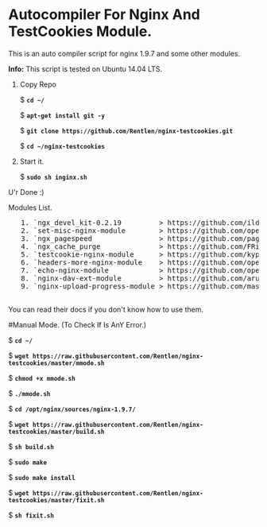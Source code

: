 # Autocompiler For Nginx And TestCookies Module.
This is an auto compiler script for nginx 1.9.7 and some other modules. 

**Info:** This script is tested on Ubuntu 14.04 LTS. 

1. Copy Repo 
  
   $ **`cd ~/`**

   $ **`apt-get install git -y`**

   $ **`git clone https://github.com/Rentlen/nginx-testcookies.git`**
   
   $ **`cd ~/nginx-testcookies`**
   
2. Start it.

   $ **`sudo sh inginx.sh`**
   
U'r Done :)

  Modules List.
  <pre>
   1. `ngx_devel_kit-0.2.19         > https://github.com/ildus/nginx_redis`
   2. `set-misc-nginx-module        > https://github.com/openresty/set-misc-nginx-module`
   3. `ngx_pagespeed                > https://github.com/pagespeed/ngx_pagespeed.git`
   4. `ngx_cache_purge              > https://github.com/FRiCKLE/ngx_cache_purge`
   5. `testcookie-nginx-module      > https://github.com/kyprizel/testcookie-nginx-module`
   6. `headers-more-nginx-module    > https://github.com/openresty/headers-more-nginx-module`
   7. `echo-nginx-module            > https://github.com/openresty/echo-nginx-module`
   8. `nginx-dav-ext-module         > https://github.com/arut/nginx-dav-ext-module`
   9. `nginx-upload-progress-module > https://github.com/masterzen/nginx-upload-progress-module`
  </pre>

  You can read their docs if you don't know how to use them.


#Manual Mode. (To Check If Is AnY Error.)

  $ **`cd ~/`**

  $ **`wget https://raw.githubusercontent.com/Rentlen/nginx-testcookies/master/mmode.sh`**
  
  $ **`chmod +x mmode.sh`**
  
  $ **`./mmode.sh`**
  
  $ **`cd /opt/nginx/sources/nginx-1.9.7/`**
  
  $ **`wget https://raw.githubusercontent.com/Rentlen/nginx-testcookies/master/build.sh`**
  
  $ **`sh build.sh`**
  
  $ **`sudo make`**
  
  $ **`sudo make install`**

  $ **`wget https://raw.githubusercontent.com/Rentlen/nginx-testcookies/master/fixit.sh`**
  
  $ **`sh fixit.sh`**
